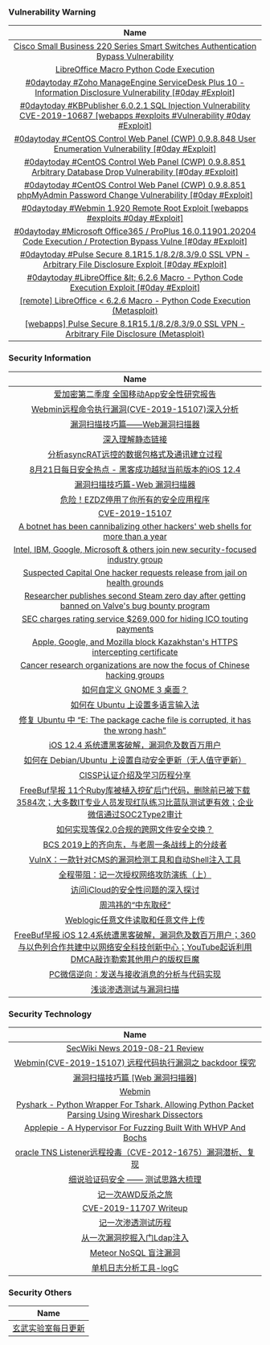 ###  						       							Vulnerability Warning

|                             Name                             |
| :----------------------------------------------------------: |
|[Cisco Small Business 220 Series Smart Switches Authentication Bypass Vulnerability](https://www.seebug.org/vuldb/ssvid-98061)|
|[LibreOffice Macro Python Code Execution](https://cxsecurity.com/issue/WLB-2019080097)|
|[#0daytoday #Zoho ManageEngine ServiceDesk Plus 10 - Information Disclosure Vulnerability [#0day #Exploit]](http://0day.today/exploits/33147)|
|[#0daytoday #KBPublisher 6.0.2.1 SQL Injection Vulnerability CVE-2019-10687 [webapps #exploits #Vulnerability #0day #Exploit]](http://0day.today/exploits/33146)|
|[#0daytoday #CentOS Control Web Panel (CWP) 0.9.8.848 User Enumeration Vulnerability [#0day #Exploit]](http://0day.today/exploits/33145)|
|[#0daytoday #CentOS Control Web Panel (CWP) 0.9.8.851 Arbitrary Database Drop Vulnerability [#0day #Exploit]](http://0day.today/exploits/33144)|
|[#0daytoday #CentOS Control Web Panel (CWP) 0.9.8.851 phpMyAdmin Password Change Vulnerability [#0day #Exploit]](http://0day.today/exploits/33143)|
|[#0daytoday #Webmin 1.920 Remote Root Exploit  [webapps #exploits  #0day #Exploit]](http://0day.today/exploits/33142)|
|[#0daytoday #Microsoft Office365 / ProPlus 16.0.11901.20204 Code Execution / Protection Bypass Vulne [#0day #Exploit]](http://0day.today/exploits/33141)|
|[#0daytoday #Pulse Secure 8.1R15.1/8.2/8.3/9.0 SSL VPN - Arbitrary File Disclosure Exploit [#0day #Exploit]](http://0day.today/exploits/33140)|
|[#0daytoday #LibreOffice &amp;lt; 6.2.6 Macro - Python Code Execution Exploit [#0day #Exploit]](http://0day.today/exploits/33139)|
|[[remote] LibreOffice < 6.2.6 Macro - Python Code Execution (Metasploit)](https://www.exploit-db.com/exploits/47298)|
|[[webapps] Pulse Secure 8.1R15.1/8.2/8.3/9.0 SSL VPN - Arbitrary File Disclosure (Metasploit)](https://www.exploit-db.com/exploits/47297)|

### 						        							Security Information
|                             Name                                    |
| :----------------------------------------------------------: |
|[爱加密第二季度 全国移动App安全性研究报告](https://www.anquanke.com/post/id/184600)|
|[Webmin远程命令执行漏洞(CVE-2019-15107)深入分析](https://www.anquanke.com/post/id/184668)|
|[漏洞扫描技巧篇——Web漏洞扫描器](https://www.anquanke.com/post/id/184633)|
|[深入理解静态链接](https://www.anquanke.com/post/id/184434)|
|[分析asyncRAT远控的数据包格式及通讯建立过程](https://www.anquanke.com/post/id/184263)|
|[8月21日每日安全热点 - 黑客成功越狱当前版本的iOS 12.4](https://www.anquanke.com/post/id/184634)|
|[漏洞扫描技巧篇-Web 漏洞扫描器​](https://www.secpulse.com/archives/110987.html)|
|[危险！EZDZ停用了你所有的安全应用程序](https://www.secpulse.com/archives/110866.html)|
|[CVE-2019-15107](https://www.secpulse.com/archives/110937.html)|
|[A botnet has been cannibalizing other hackers' web shells for more than a year](https://www.zdnet.com/article/a-botnet-has-been-cannibalizing-other-hackers-web-shells-for-more-than-a-year/#ftag=RSSbaffb68)|
|[Intel, IBM, Google, Microsoft & others join new security-focused industry group](https://www.zdnet.com/article/intel-ibm-google-microsoft-others-join-new-security-focused-industry-group/#ftag=RSSbaffb68)|
|[Suspected Capital One hacker requests release from jail on health grounds](https://www.zdnet.com/article/suspected-capital-one-hacker-requests-release-from-jail-on-safety-grounds/#ftag=RSSbaffb68)|
|[Researcher publishes second Steam zero day after getting banned on Valve's bug bounty program](https://www.zdnet.com/article/researcher-publishes-second-steam-zero-day-after-getting-banned-on-valves-bug-bounty-program/#ftag=RSSbaffb68)|
|[SEC charges rating service $269,000 for hiding ICO touting payments](https://www.zdnet.com/article/sec-charges-initial-coin-offering-rating-service-269000-for-hiding-advertising-payments/#ftag=RSSbaffb68)|
|[Apple, Google, and Mozilla block Kazakhstan's HTTPS intercepting certificate](https://www.zdnet.com/article/apple-google-and-mozilla-block-kazakhstans-https-intercepting-certificate/#ftag=RSSbaffb68)|
|[Cancer research organizations are now the focus of Chinese hacking groups](https://www.zdnet.com/article/cancer-research-organizations-become-the-new-focus-of-chinese-hacking-groups/#ftag=RSSbaffb68)|
|[如何自定义 GNOME 3 桌面？](https://linux.cn/article-11256-1.html?utm_source=rss&utm_medium=rss)|
|[如何在 Ubuntu 上设置多语言输入法](https://linux.cn/article-11255-1.html?utm_source=rss&utm_medium=rss)|
|[修复 Ubuntu 中 “E: The package cache file is corrupted, it has the wrong hash”](https://linux.cn/article-11254-1.html?utm_source=rss&utm_medium=rss)|
|[iOS 12.4 系统遭黑客破解，漏洞危及数百万用户](https://linux.cn/article-11253-1.html?utm_source=rss&utm_medium=rss)|
|[如何在 Debian/Ubuntu 上设置自动安全更新（无人值守更新）](https://linux.cn/article-11252-1.html?utm_source=rss&utm_medium=rss)|
|[CISSP认证介绍及学习历程分享](https://www.freebuf.com/articles/others-articles/211580.html)|
|[FreeBuf早报  11个Ruby库被植入挖矿后门代码，删除前已被下载3584次；大多数IT专业人员发现红队练习比蓝队测试更有效；企业微信通过SOC2Type2审计](https://www.freebuf.com/news/212074.html)|
|[如何实现等保2.0合规的跨网文件安全交换？](https://www.freebuf.com/articles/security-management/209429.html)|
|[BCS 2019上的齐向东，与老周一条战线上的分歧者](https://www.freebuf.com/articles/people/212100.html)|
|[VulnX：一款针对CMS的漏洞检测工具和自动Shell注入工具](https://www.freebuf.com/sectool/206008.html)|
|[全程带阻：记一次授权网络攻防演练（上）](https://www.freebuf.com/vuls/211842.html)|
|[访问iCloud的安全性问题的深入探讨](https://www.freebuf.com/articles/database/210446.html)|
|[周鸿祎的“中东取经”](https://www.freebuf.com/articles/neopoints/212026.html)|
|[Weblogic任意文件读取和任意文件上传](https://www.freebuf.com/vuls/209858.html)|
|[FreeBuf早报  iOS 12.4系统遭黑客破解，漏洞危及数百万用户；360与以色列合作共建中以网络安全科技创新中心；YouTube起诉利用DMCA敲诈勒索其他用户的版权巨魔](https://www.freebuf.com/news/212002.html)|
|[PC微信逆向：发送与接收消息的分析与代码实现](https://www.freebuf.com/articles/others-articles/210289.html)|
|[浅谈渗透测试与漏洞扫描](https://www.freebuf.com/articles/web/210284.html)|

### 						        							Security  Technology
|                             Name                                    |
| :----------------------------------------------------------: |
|[SecWiki News 2019-08-21 Review](http://www.sec-wiki.com/?2019-08-21)|
|[Webmin(CVE-2019-15107) 远程代码执行漏洞之 backdoor 探究](https://paper.seebug.org/1019/)|
|[漏洞扫描技巧篇 [Web 漏洞扫描器]](https://paper.seebug.org/1018/)|
|[Webmin](https://www.4hou.com/technology/19803.html)|
|[Pyshark - Python Wrapper For Tshark, Allowing Python Packet Parsing Using Wireshark Dissectors](http://www.kitploit.com/2019/08/pyshark-python-wrapper-for-tshark.html)|
|[Applepie - A Hypervisor For Fuzzing Built With WHVP And Bochs](http://www.kitploit.com/2019/08/applepie-hypervisor-for-fuzzing-built.html)|
|[oracle TNS  Listener远程投毒（CVE-2012-1675）漏洞潜析、复现](http://xz.aliyun.com/t/6034)|
|[细说验证码安全 —— 测试思路大梳理](http://xz.aliyun.com/t/6029)|
|[记一次AWD反杀之旅](http://xz.aliyun.com/t/6024)|
|[CVE-2019-11707 Writeup](http://xz.aliyun.com/t/6054)|
|[记一次渗透测试历程](http://xz.aliyun.com/t/6018)|
|[从一次漏洞挖掘入门Ldap注入](http://xz.aliyun.com/t/5689)|
|[Meteor NoSQL 盲注漏洞](http://xz.aliyun.com/t/6026)|
|[单机日志分析工具-logC](http://xz.aliyun.com/t/5894)|

### 						        							Security  Others
|                             Name                                    |
| :----------------------------------------------------------: |
|[玄武实验室每日更新](https://weibo.com/p/1006065582522936/wenzhang?from=page_100606_profile&wvr=6&mod=wenzhangmore)|

